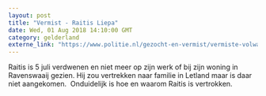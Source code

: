 ```yaml
---
layout: post
title: "Vermist - Raitis Liepa"
date: Wed, 01 Aug 2018 14:10:00 GMT
category: gelderland
externe_link: "https://www.politie.nl/gezocht-en-vermist/vermiste-volwassenen/2018/augustus/02-raitis-liepa.html"
---
```


Raitis is 5 juli verdwenen en niet meer op zijn werk of bij zijn woning in Ravenswaaij gezien. Hij zou vertrekken naar familie in Letland maar is daar niet aangekomen. 
Onduidelijk is hoe en waarom Raitis is vertrokken.
